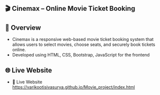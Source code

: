 ## 🎬 Cinemax – Online Movie Ticket Booking

## 📌 Overview

- Cinemax is a responsive web-based movie ticket booking system that allows users to select movies, choose seats, and securely book tickets online.
- Developed using HTML, CSS, Bootstrap, JavaScript for the frontend

## 🌐 Live Website
- 🔗 Live Website https://varikootisivasurya.github.io/Movie_project/index.html

